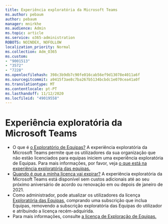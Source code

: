 ```yaml
---
title: Experiência exploratória da Microsoft Teams
ms.author: pebaum
author: pebaum
manager: mnirkhe
ms.audience: Admin
ms.topic: article
ms.service: o365-administration
ROBOTS: NOINDEX, NOFOLLOW
localization_priority: Normal
ms.collection: Adm_O365
ms.custom:
- "9001513"
- "3572"
- "7228"
ms.openlocfilehash: 398c3b9db7c90fe016cab56ef9d13078e4011a6f
ms.sourcegitcommit: a9415f3ae8c7ba267b5134bcbdc1e070cea41a0f
ms.translationtype: MT
ms.contentlocale: pt-PT
ms.lasthandoff: 11/12/2020
ms.locfileid: "49019558"
---
```

# <a name="microsoft-teams-exploratory-experience"></a>Experiência exploratória da Microsoft Teams

- O que é [o Exploratório de Equipas?](https://docs.microsoft.com/microsoftteams/teams-exploratory) A experiência exploratória da Microsoft Teams permite que os utilizadores da sua organização que não estão licenciados para equipas iniciem uma experiência exploratória de Equipas. Para mais informações, por favor, veja [o que está na experiência exploratória das equipas.](https://docs.microsoft.com/microsoftteams/teams-exploratory#whats-in-the-teams-exploratory-experience)
- [Quando é que a minha licença vai expirar?](https://docs.microsoft.com/microsoftteams/teams-exploratory#how-long-does-the-teams-exploratory-experience-last) A experiência exploratória da Microsoft Teams está disponível sem custos adicionais até ao seu próximo aniversário de acordo ou renovação em ou depois de janeiro de 2021.
- Como administrador, pode atualizar os utilizadores da licença [Exploratória das Equipas,](https://docs.microsoft.com/microsoftteams/teams-exploratory#upgrade-users-from-the-teams-exploratory-license) comprando uma subscrição que inclua Equipas, removendo a subscrição exploratória das Equipas do utilizador e atribuindo a licença recém-adquirida.
- Para mais informações, consulte [a licença de Exploração de Equipas.](https://docs.microsoft.com/microsoftteams/teams-exploratory)